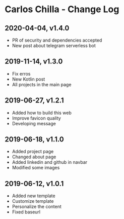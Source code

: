 # Carlos Chilla - Change Log

## 2020-04-04, v1.4.0
- PR of security and dependencies accepted
- New post about telegram serverless bot

## 2019-11-14, v1.3.0
- Fix erros
- New Kotlin post
- All projects in the main page

## 2019-06-27, v1.2.1
- Added how to build this web
- Improve favicon quality
- Developing message 

## 2019-06-18, v1.1.0
- Added project page
- Changed about page
- Added linkedin and github in navbar
- Modified some images

## 2019-06-12, v1.0.1
- Added new template
- Customize template
- Personalize the content
- Fixed baseurl